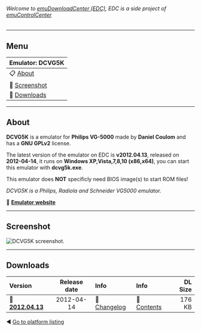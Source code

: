 ###### Welcome to [emuDownloadCenter (EDC)](https://github.com/PhoenixInteractiveNL/emuDownloadCenter/wiki/), EDC is a side project of [emuControlCenter](https://github.com/PhoenixInteractiveNL/emuControlCenter/wiki/)
***
## Menu
| **Emulator: DCVG5K** |
|:---------|
| :clipboard: [About](#about) |
| :sunrise: [Screenshot](#screenshot) |
| :floppy_disk: [Downloads](#downloads) |
***
## About
**DCVG5K** is a emulator for **Philips VG-5000** made by **Daniel Coulom** and has a **GNU GPLv2** license.

The latest version of the emulator on EDC is **v2012.04.13**, released on **2012-04-14**, it runs on **Windows XP,Vista,7,8,10 (x86,x64)**, you can start this emulator with **dcvg5k.exe**.

This emulator does **NOT** specificly need BIOS image(s) to start ROM files!

_DCVG5K is a Philips, Radiola and Schneider VG5000 emulator._

:link: [**Emulator website**](http://dcvg5k.free.fr)
***
## Screenshot
![](https://raw.githubusercontent.com/PhoenixInteractiveNL/emuDownloadCenter/master/hooks/dcvg5k/screen.jpg "DCVG5K screenshot.")
***
## Downloads
| Version  | Release date  | Info       | Info       | DL Size    |
|:---------|:-------------:|:-----------|:-----------|-----------:|
| :floppy_disk: [**2012.04.13**](https://github.com/PhoenixInteractiveNL/edc-repo0005/raw/master/dcvg5k/2012.04.13.7z) | 2012-04-14 | :page_facing_up: [Changelog](https://github.com/PhoenixInteractiveNL/edc-repo0005/blob/master/dcvg5k/2012.04.13_changelog.txt) | :mag_right: [Contents](https://github.com/PhoenixInteractiveNL/edc-repo0005/blob/master/dcvg5k/2012.04.13_contents.txt) | 176 KB |

:arrow_backward: [Go to platform listing](https://github.com/PhoenixInteractiveNL/emuDownloadCenter/wiki/EDC-Platform-List)
